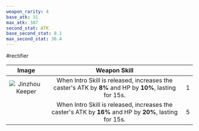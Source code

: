 ```yaml
---
weapon_rarity: 4
base_atk: 31
max_atk: 387
second_stat: ATK
base_second_stat: 8.1
max_second_stat: 36.4
---
```

#rectifier

|                                                                               Image                                                                                |                                              Weapon Skill                                               |     |
| :----------------------------------------------------------------------------------------------------------------------------------------------------------------: | :-----------------------------------------------------------------------------------------------------: | --- |
| ![Jinzhou Keeper](https://static.wikia.nocookie.net/wutheringwaves/images/8/84/Weapon_Jinzhou_Keeper.png/revision/latest/scale-to-width-down/74?cb=20240526011856) | When Intro Skill is released, increases the caster's ATK by **8%** and HP by **10%**, lasting for 15s.  | 1   |
|                                                                                                                                                                    | When Intro Skill is released, increases the caster's ATK by **16%** and HP by **20%**, lasting for 15s. | 5   |

